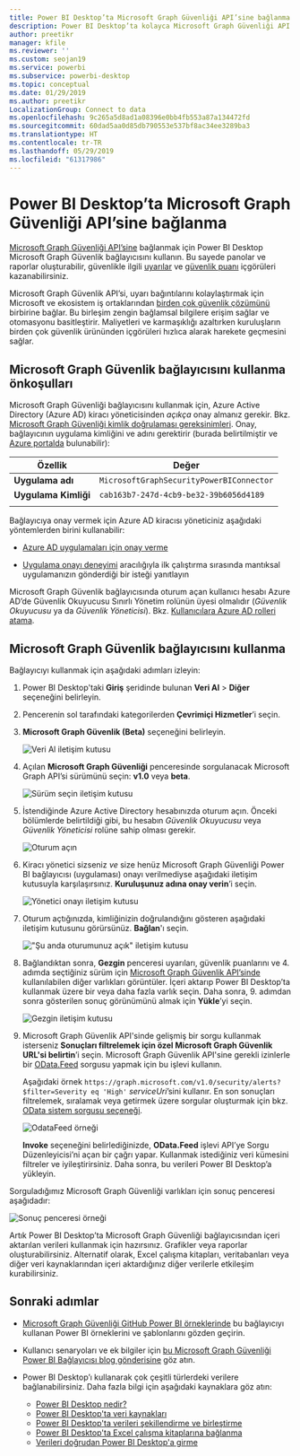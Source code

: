 ```yaml
---
title: Power BI Desktop’ta Microsoft Graph Güvenliği API’sine bağlanma
description: Power BI Desktop’ta kolayca Microsoft Graph Güvenliği API’sine bağlanma
author: preetikr
manager: kfile
ms.reviewer: ''
ms.custom: seojan19
ms.service: powerbi
ms.subservice: powerbi-desktop
ms.topic: conceptual
ms.date: 01/29/2019
ms.author: preetikr
LocalizationGroup: Connect to data
ms.openlocfilehash: 9c265a5d8ad1a08396e0bb4fb553a87a134472fd
ms.sourcegitcommit: 60dad5aa0d85db790553e537bf8ac34ee3289ba3
ms.translationtype: HT
ms.contentlocale: tr-TR
ms.lasthandoff: 05/29/2019
ms.locfileid: "61317986"
---
```

# <a name="connect-to-the-microsoft-graph-security-api-in-power-bi-desktop"></a>Power BI Desktop’ta Microsoft Graph Güvenliği API’sine bağlanma

[Microsoft Graph Güvenliği API’sine](https://aka.ms/graphsecuritydocs) bağlanmak için Power BI Desktop Microsoft Graph Güvenlik bağlayıcısını kullanın. Bu sayede panolar ve raporlar oluşturabilir, güvenlikle ilgili [uyarılar](https://docs.microsoft.com/graph/api/resources/alert?view=graph-rest-1.0) ve [güvenlik puanı](https://docs.microsoft.com/graph/api/resources/securescores?view=graph-rest-beta) içgörüleri kazanabilirsiniz.

Microsoft Graph Güvenlik API’si, uyarı bağıntılarını kolaylaştırmak için Microsoft ve ekosistem iş ortaklarından [birden çok güvenlik çözümünü](https://aka.ms/graphsecurityalerts) birbirine bağlar. Bu birleşim zengin bağlamsal bilgilere erişim sağlar ve otomasyonu basitleştirir. Maliyetleri ve karmaşıklığı azaltırken kuruluşların birden çok güvenlik ürününden içgörüleri hızlıca alarak harekete geçmesini sağlar.

## <a name="prerequisites-to-use-the-microsoft-graph-security-connector"></a>Microsoft Graph Güvenlik bağlayıcısını kullanma önkoşulları

Microsoft Graph Güvenliği bağlayıcısını kullanmak için, Azure Active Directory (Azure AD) kiracı yöneticisinden *açıkça* onay almanız gerekir. Bkz. [Microsoft Graph Güvenliği kimlik doğrulaması gereksinimleri](https://aka.ms/graphsecurityauth).
Onay, bağlayıcının uygulama kimliğini ve adını gerektirir (burada belirtilmiştir ve [Azure portalda](https://portal.azure.com) bulunabilir):

| Özellik | Değer |
|----------|-------|
| **Uygulama adı** | `MicrosoftGraphSecurityPowerBIConnector` |
| **Uygulama Kimliği** | `cab163b7-247d-4cb9-be32-39b6056d4189` |
|||

Bağlayıcıya onay vermek için Azure AD kiracısı yöneticiniz aşağıdaki yöntemlerden birini kullanabilir:

* [Azure AD uygulamaları için onay verme](https://docs.microsoft.com/azure/active-directory/develop/v2-permissions-and-consent)

* [Uygulama onayı deneyimi](https://docs.microsoft.com/azure/active-directory/develop/application-consent-experience) aracılığıyla ilk çalıştırma sırasında mantıksal uygulamanızın gönderdiği bir isteği yanıtlayın
   
Microsoft Graph Güvenlik bağlayıcısında oturum açan kullanıcı hesabı Azure AD’de Güvenlik Okuyucusu Sınırlı Yönetim rolünün üyesi olmalıdır (*Güvenlik Okuyucusu* ya da *Güvenlik Yöneticisi*). Bkz. [Kullanıcılara Azure AD rolleri atama](https://docs.microsoft.com/graph/security-authorization#assign-azure-ad-roles-to-users).

## <a name="using-the-microsoft-graph-security-connector"></a>Microsoft Graph Güvenlik bağlayıcısını kullanma

Bağlayıcıyı kullanmak için aşağıdaki adımları izleyin:

1. Power BI Desktop'taki **Giriş** şeridinde bulunan **Veri Al** > **Diğer** seçeneğini belirleyin.
2. Pencerenin sol tarafındaki kategorilerden **Çevrimiçi Hizmetler**’i seçin.
3. **Microsoft Graph Güvenlik (Beta)** seçeneğini belirleyin.

    ![Veri Al iletişim kutusu](media/desktop-connect-graph-security/GetData.PNG)
    
4. Açılan **Microsoft Graph Güvenliği** penceresinde sorgulanacak Microsoft Graph API’si sürümünü seçin: **v1.0** veya **beta**.

    ![Sürüm seçin iletişim kutusu](media/desktop-connect-graph-security/selectVersion.PNG)
    
5. İstendiğinde Azure Active Directory hesabınızda oturum açın. Önceki bölümlerde belirtildiği gibi, bu hesabın *Güvenlik Okuyucusu* veya *Güvenlik Yöneticisi* rolüne sahip olması gerekir.

    ![Oturum açın](media/desktop-connect-graph-security/SignIn.PNG) 
    
6. Kiracı yönetici sizseniz *ve* size henüz Microsoft Graph Güvenliği Power BI bağlayıcısı (uygulaması) onayı verilmediyse aşağıdaki iletişim kutusuyla karşılaşırsınız. **Kuruluşunuz adına onay verin**’i seçin.

    ![Yönetici onayı iletişim kutusu](media/desktop-connect-graph-security/AdminConsent.PNG)
    
7. Oturum açtığınızda, kimliğinizin doğrulandığını gösteren aşağıdaki iletişim kutusunu görürsünüz. **Bağlan**'ı seçin.

    !["Şu anda oturumunuz açık" iletişim kutusu](media/desktop-connect-graph-security/SignedIn.PNG)
    
8. Bağlandıktan sonra, **Gezgin** penceresi uyarıları, güvenlik puanlarını ve 4. adımda seçtiğiniz sürüm için [Microsoft Graph Güvenlik API’sinde](https://aka.ms/graphsecuritydocs) kullanılabilen diğer varlıkları görüntüler. İçeri aktarıp Power BI Desktop’ta kullanmak üzere bir veya daha fazla varlık seçin. Daha sonra, 9. adımdan sonra gösterilen sonuç görünümünü almak için **Yükle**’yi seçin.

    ![Gezgin iletişim kutusu](media/desktop-connect-graph-security/NavTable.PNG)
    
9. Microsoft Graph Güvenlik API'sinde gelişmiş bir sorgu kullanmak isterseniz **Sonuçları filtrelemek için özel Microsoft Graph Güvenlik URL'si belirtin**’i seçin. Microsoft Graph Güvenlik API'sine gerekli izinlerle bir [OData.Feed](https://docs.microsoft.com/power-bi/desktop-connect-odata) sorgusu yapmak için bu işlevi kullanın.

   Aşağıdaki örnek `https://graph.microsoft.com/v1.0/security/alerts?$filter=Severity eq 'High'` *serviceUri*’sini kullanır. En son sonuçları filtrelemek, sıralamak veya getirmek üzere sorgular oluşturmak için bkz. [OData sistem sorgusu seçeneği](https://docs.microsoft.com/graph/query-parameters).

   ![OdataFeed örneği](media/desktop-connect-graph-security/ODataFeed.PNG)
    
   **Invoke** seçeneğini belirlediğinizde, **OData.Feed** işlevi API’ye Sorgu Düzenleyicisi’ni açan bir çağrı yapar. Kullanmak istediğiniz veri kümesini filtreler ve iyileştirirsiniz. Daha sonra, bu verileri Power BI Desktop’a yükleyin.

Sorguladığımız Microsoft Graph Güvenliği varlıkları için sonuç penceresi aşağıdadır:

   ![Sonuç penceresi örneği](media/desktop-connect-graph-security/Result.PNG)
    

Artık Power BI Desktop’ta Microsoft Graph Güvenliği bağlayıcısından içeri aktarılan verileri kullanmak için hazırsınız. Grafikler veya raporlar oluşturabilirsiniz. Alternatif olarak, Excel çalışma kitapları, veritabanları veya diğer veri kaynaklarından içeri aktardığınız diğer verilerle etkileşim kurabilirsiniz.

## <a name="next-steps"></a>Sonraki adımlar
* [Microsoft Graph Güvenliği GitHub Power BI örneklerinde](https://aka.ms/graphsecuritypowerbiconnectorsamples) bu bağlayıcıyı kullanan Power BI örneklerini ve şablonlarını gözden geçirin.

* Kullanıcı senaryoları ve ek bilgiler için [bu Microsoft Graph Güvenliği Power BI Bağlayıcısı blog gönderisine](https://aka.ms/graphsecuritypowerbiconnectorblogpost) göz atın.

* Power BI Desktop’ı kullanarak çok çeşitli türlerdeki verilere bağlanabilirsiniz. Daha fazla bilgi için aşağıdaki kaynaklara göz atın:

    * [Power BI Desktop nedir?](desktop-what-is-desktop.md)
    * [Power BI Desktop'ta veri kaynakları](desktop-data-sources.md)
    * [Power BI Desktop'ta verileri şekillendirme ve birleştirme](desktop-shape-and-combine-data.md)
    * [Power BI Desktop'ta Excel çalışma kitaplarına bağlanma](desktop-connect-excel.md)
    * [Verileri doğrudan Power BI Desktop'a girme](desktop-enter-data-directly-into-desktop.md)
